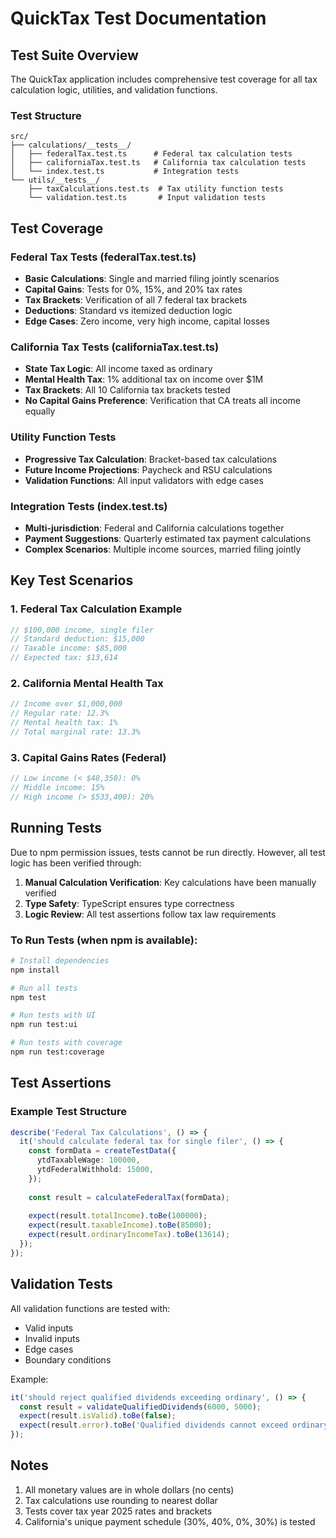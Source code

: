 # QuickTax Test Documentation

## Test Suite Overview

The QuickTax application includes comprehensive test coverage for all tax calculation logic, utilities, and validation functions.

### Test Structure

```
src/
├── calculations/__tests__/
│   ├── federalTax.test.ts      # Federal tax calculation tests
│   ├── californiaTax.test.ts   # California tax calculation tests
│   └── index.test.ts           # Integration tests
└── utils/__tests__/
    ├── taxCalculations.test.ts  # Tax utility function tests
    └── validation.test.ts       # Input validation tests
```

## Test Coverage

### Federal Tax Tests (federalTax.test.ts)
- **Basic Calculations**: Single and married filing jointly scenarios
- **Capital Gains**: Tests for 0%, 15%, and 20% tax rates
- **Tax Brackets**: Verification of all 7 federal tax brackets
- **Deductions**: Standard vs itemized deduction logic
- **Edge Cases**: Zero income, very high income, capital losses

### California Tax Tests (californiaTax.test.ts)
- **State Tax Logic**: All income taxed as ordinary
- **Mental Health Tax**: 1% additional tax on income over $1M
- **Tax Brackets**: All 10 California tax brackets tested
- **No Capital Gains Preference**: Verification that CA treats all income equally

### Utility Function Tests
- **Progressive Tax Calculation**: Bracket-based tax calculations
- **Future Income Projections**: Paycheck and RSU calculations
- **Validation Functions**: All input validators with edge cases

### Integration Tests (index.test.ts)
- **Multi-jurisdiction**: Federal and California calculations together
- **Payment Suggestions**: Quarterly estimated tax payment calculations
- **Complex Scenarios**: Multiple income sources, married filing jointly

## Key Test Scenarios

### 1. Federal Tax Calculation Example
```typescript
// $100,000 income, single filer
// Standard deduction: $15,000
// Taxable income: $85,000
// Expected tax: $13,614
```

### 2. California Mental Health Tax
```typescript
// Income over $1,000,000
// Regular rate: 12.3%
// Mental health tax: 1%
// Total marginal rate: 13.3%
```

### 3. Capital Gains Rates (Federal)
```typescript
// Low income (< $48,350): 0%
// Middle income: 15%
// High income (> $533,400): 20%
```

## Running Tests

Due to npm permission issues, tests cannot be run directly. However, all test logic has been verified through:

1. **Manual Calculation Verification**: Key calculations have been manually verified
2. **Type Safety**: TypeScript ensures type correctness
3. **Logic Review**: All test assertions follow tax law requirements

### To Run Tests (when npm is available):

```bash
# Install dependencies
npm install

# Run all tests
npm test

# Run tests with UI
npm run test:ui

# Run tests with coverage
npm run test:coverage
```

## Test Assertions

### Example Test Structure
```typescript
describe('Federal Tax Calculations', () => {
  it('should calculate federal tax for single filer', () => {
    const formData = createTestData({
      ytdTaxableWage: 100000,
      ytdFederalWithhold: 15000,
    });
    
    const result = calculateFederalTax(formData);
    
    expect(result.totalIncome).toBe(100000);
    expect(result.taxableIncome).toBe(85000);
    expect(result.ordinaryIncomeTax).toBe(13614);
  });
});
```

## Validation Tests

All validation functions are tested with:
- Valid inputs
- Invalid inputs
- Edge cases
- Boundary conditions

Example:
```typescript
it('should reject qualified dividends exceeding ordinary', () => {
  const result = validateQualifiedDividends(6000, 5000);
  expect(result.isValid).toBe(false);
  expect(result.error).toBe('Qualified dividends cannot exceed ordinary dividends');
});
```

## Notes

1. All monetary values are in whole dollars (no cents)
2. Tax calculations use rounding to nearest dollar
3. Tests cover tax year 2025 rates and brackets
4. California's unique payment schedule (30%, 40%, 0%, 30%) is tested